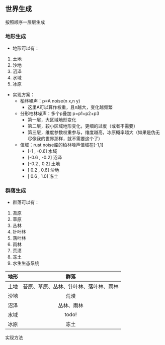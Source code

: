 ## 世界生成

按照顺序一层层生成

### 地形生成

* 地形可以有：

1. 土地
2. 沙地
3. 沼泽
4. 水域
5. 冰原

* 实现方案：
  * 柏林噪声：p=A noise(n x,n y)
    * 这里A可以算作权重，且n越大，变化越频繁
  * 分形柏林噪声：多个p叠加 p=p1+p2+p3
    * 第一层，大区域地形变化
    * 第二层，较小区域地形变化，更细的过度（或者不需要）
    * 第三层，维度参数权重参与，维度越高，冰原概率越大（如果是伪无尽像我的世界那样，就不需要这个了）
  * 值域：rust noise库的柏林噪声值域在[-1,1]
    * [-1    , -0.6] 水域
    * [-0.6 , -0.2] 沼泽
    * [-0.2 ,  0.2] 土地
    * [ 0.2 ,  0.6] 沙地
    * [ 0.6 ,  1.0] 冻土

### 群落生成

* 群落可以有：

1. 苔原
2. 草原
3. 丛林
4. 针叶林
5. 落叶林
6. 雨林
7. 荒漠
8. 冻土
9. 水生生态系统

| 地形 |                  群落                  |
| ---- | :------------------------------------: |
| 土地 | 苔原、草原、丛林、针叶林、落叶林、雨林 |
| 沙地 |                  荒漠                  |
| 沼泽 |               丛林、雨林               |
| 水域 |                 todo!                  |
| 冰原 |                  冻土                  |

实现方法







